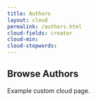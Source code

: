 ```yaml
---
title: Authors
layout: cloud
permalink: /authors.html
cloud-fields: creator
cloud-min: 
cloud-stopwords:
---
```


## Browse Authors

Example custom cloud page.
